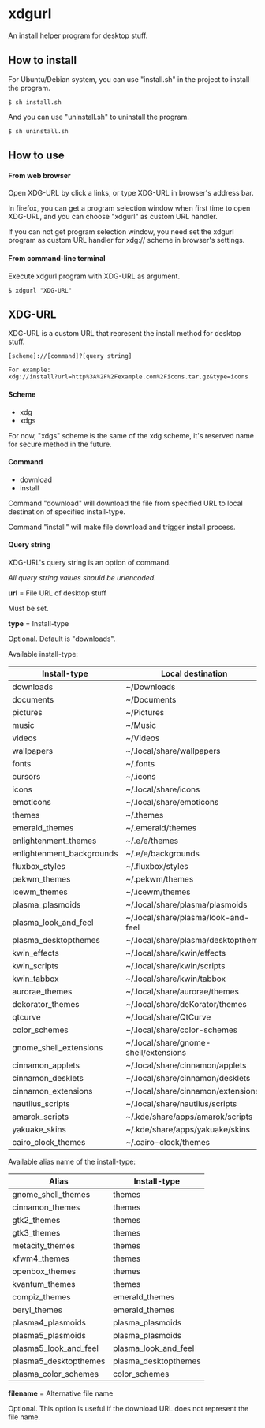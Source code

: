 # xdgurl

An install helper program for desktop stuff.


## How to install

For Ubuntu/Debian system,
you can use "install.sh" in the project to install the program.

    $ sh install.sh

And you can use "uninstall.sh" to uninstall the program.

    $ sh uninstall.sh


## How to use

#### From web browser

Open XDG-URL by click a links, or type XDG-URL in browser's address bar.

In firefox,
you can get a program selection window when first time to open XDG-URL,
and you can choose "xdgurl" as custom URL handler.

If you can not get program selection window,
you need set the xdgurl program as custom URL handler for xdg:// scheme in browser's settings.

#### From command-line terminal

Execute xdgurl program with XDG-URL as argument.

    $ xdgurl "XDG-URL"


## XDG-URL

XDG-URL is a custom URL that represent the install method for desktop stuff.

    [scheme]://[command]?[query string]

    For example:
    xdg://install?url=http%3A%2F%2Fexample.com%2Ficons.tar.gz&type=icons

#### Scheme

* xdg
* xdgs

For now, "xdgs" scheme is the same of the xdg scheme,
it's reserved name for secure method in the future.

#### Command

* download
* install

Command "download" will download the file from specified URL to local destination of specified install-type.

Command "install" will make file download and trigger install process.

#### Query string

XDG-URL's query string is an option of command.

*All query string values should be urlencoded.*

**url** = File URL of desktop stuff

Must be set.

**type** = Install-type

Optional.
Default is "downloads".

Available install-type:

Install-type | Local destination
-------------|------------------
downloads | ~/Downloads
documents | ~/Documents
pictures | ~/Pictures
music | ~/Music
videos | ~/Videos
wallpapers | ~/.local/share/wallpapers
fonts | ~/.fonts
cursors | ~/.icons
icons | ~/.local/share/icons
emoticons | ~/.local/share/emoticons
themes | ~/.themes
emerald_themes | ~/.emerald/themes
enlightenment_themes | ~/.e/e/themes
enlightenment_backgrounds | ~/.e/e/backgrounds
fluxbox_styles | ~/.fluxbox/styles
pekwm_themes | ~/.pekwm/themes
icewm_themes | ~/.icewm/themes
plasma_plasmoids | ~/.local/share/plasma/plasmoids
plasma_look_and_feel | ~/.local/share/plasma/look-and-feel
plasma_desktopthemes | ~/.local/share/plasma/desktoptheme
kwin_effects | ~/.local/share/kwin/effects
kwin_scripts | ~/.local/share/kwin/scripts
kwin_tabbox | ~/.local/share/kwin/tabbox
aurorae_themes | ~/.local/share/aurorae/themes
dekorator_themes | ~/.local/share/deKorator/themes
qtcurve | ~/.local/share/QtCurve
color_schemes | ~/.local/share/color-schemes
gnome_shell_extensions | ~/.local/share/gnome-shell/extensions
cinnamon_applets | ~/.local/share/cinnamon/applets
cinnamon_desklets | ~/.local/share/cinnamon/desklets
cinnamon_extensions | ~/.local/share/cinnamon/extensions
nautilus_scripts | ~/.local/share/nautilus/scripts
amarok_scripts | ~/.kde/share/apps/amarok/scripts
yakuake_skins | ~/.kde/share/apps/yakuake/skins
cairo_clock_themes | ~/.cairo-clock/themes

Available alias name of the install-type:

Alias | Install-type
------|-------------
gnome_shell_themes | themes
cinnamon_themes | themes
gtk2_themes | themes
gtk3_themes | themes
metacity_themes | themes
xfwm4_themes | themes
openbox_themes | themes
kvantum_themes | themes
compiz_themes | emerald_themes
beryl_themes | emerald_themes
plasma4_plasmoids | plasma_plasmoids
plasma5_plasmoids | plasma_plasmoids
plasma5_look_and_feel | plasma_look_and_feel
plasma5_desktopthemes | plasma_desktopthemes
plasma_color_schemes | color_schemes

**filename** = Alternative file name

Optional.
This option is useful if the download URL does not represent the file name.
